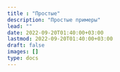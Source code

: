```yaml
---
title : "Простые"
description: "Простые примеры"
lead: ""
date: 2022-09-20T01:40:00+03:00
lastmod: 2022-09-20T01:40:00+03:00
draft: false
images: []
type: docs
---
```

